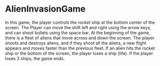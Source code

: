 # AlienInvasionGame


In this game, the player controls the rocket ship at the bottom center of the screen. The Player can move the shift left and right using the arrow keys, and can shoot bullets using the space bar. At the beginning of the game, there is a fleet of aliens that move across and down the screen. The player shoots and destroys aliens, and if they shoot all the aliens, a new flight appears and moves faster than the previous fleet. If an alien hits the rocket ship or the bottom of the screen, the player loses a ship (life). If the player loses 3 ships, the game ends.
